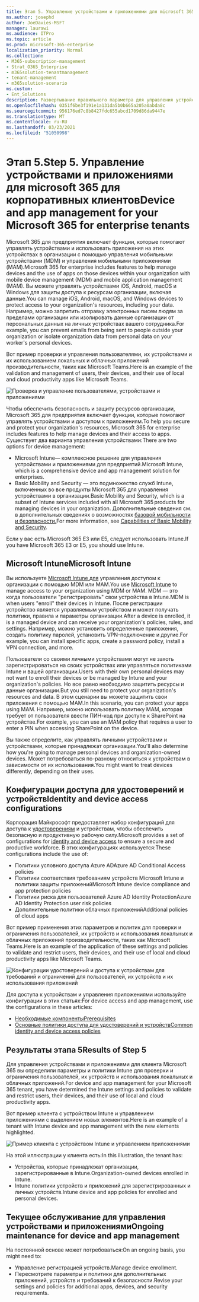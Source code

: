 ```yaml
---
title: Этап 5. Управление устройствами и приложениями для microsoft 365 для корпоративных клиентов
ms.author: josephd
author: JoeDavies-MSFT
manager: laurawi
ms.audience: ITPro
ms.topic: article
ms.prod: microsoft-365-enterprise
localization_priority: Normal
ms.collection:
- M365-subscription-management
- Strat_O365_Enterprise
- m365solution-tenantmanagement
- tenant-management
- m365solution-scenario
ms.custom:
- Ent_Solutions
description: Развертывание правильного параметра для управления устройствами и приложениями для клиентов Microsoft 365.
ms.openlocfilehash: 0351f6be3f191e1a131da5b0b665a205a0abda8c
ms.sourcegitcommit: 956176ed7c8b8427fdc655abcd1709d86da9447e
ms.translationtype: MT
ms.contentlocale: ru-RU
ms.lasthandoff: 03/23/2021
ms.locfileid: "51050998"
---
```

# <a name="step-5-device-and-app-management-for-your-microsoft-365-for-enterprise-tenants"></a><span data-ttu-id="534be-104">Этап 5.</span><span class="sxs-lookup"><span data-stu-id="534be-104">Step 5.</span></span> <span data-ttu-id="534be-105">Управление устройствами и приложениями для microsoft 365 для корпоративных клиентов</span><span class="sxs-lookup"><span data-stu-id="534be-105">Device and app management for your Microsoft 365 for enterprise tenants</span></span>

<span data-ttu-id="534be-106">Microsoft 365 для предприятия включает функции, которые помогают управлять устройствами и использовать приложения на этих устройствах в организации с помощью управления мобильными устройствами (MDM) и управления мобильными приложениями (MAM).</span><span class="sxs-lookup"><span data-stu-id="534be-106">Microsoft 365 for enterprise includes features to help manage devices and the use of apps on those devices within your organization with mobile device management (MDM) and mobile application management (MAM).</span></span> <span data-ttu-id="534be-107">Вы можете управлять устройствами iOS, Android, macOS и Windows для защиты доступа к ресурсам организации, включая данные.</span><span class="sxs-lookup"><span data-stu-id="534be-107">You can manage iOS, Android, macOS, and Windows devices to protect access to your organization's resources, including your data.</span></span> <span data-ttu-id="534be-108">Например, можно запретить отправку электронных писем людям за пределами организации или изолировать данные организации от персональных данных на личных устройствах вашего сотрудника.</span><span class="sxs-lookup"><span data-stu-id="534be-108">For example, you can prevent emails from being sent to people outside your organization or isolate organization data from personal data on your worker's personal devices.</span></span>

<span data-ttu-id="534be-109">Вот пример проверки и управления пользователями, их устройствами и их использованием локальных и облачных приложений производительности, таких как Microsoft Teams.</span><span class="sxs-lookup"><span data-stu-id="534be-109">Here is an example of the validation and management of users, their devices, and their use of local and cloud productivity apps like Microsoft Teams.</span></span>

![Проверка и управление пользователями, устройствами и приложениями](../media/tenant-management-overview/tenant-management-device-app-mgmt.png)

<span data-ttu-id="534be-111">Чтобы обеспечить безопасность и защиту ресурсов организации, Microsoft 365 для предприятия включает функции, которые помогают управлять устройствами и доступом к приложениям.</span><span class="sxs-lookup"><span data-stu-id="534be-111">To help you secure and protect your organization's resources, Microsoft 365 for enterprise includes features to help manage devices and their access to apps.</span></span> <span data-ttu-id="534be-112">Существует два варианта управления устройствами:</span><span class="sxs-lookup"><span data-stu-id="534be-112">There are two options for device management:</span></span>

- <span data-ttu-id="534be-113">Microsoft Intune— комплексное решение для управления устройствами и приложениями для предприятий.</span><span class="sxs-lookup"><span data-stu-id="534be-113">Microsoft Intune, which is a comprehensive device and app management solution for enterprises.</span></span>
- <span data-ttu-id="534be-114">Basic Mobility and Security — это подмножество служб Intune, включенных во все продукты Microsoft 365 для управления устройствами в организации.</span><span class="sxs-lookup"><span data-stu-id="534be-114">Basic Mobility and Security, which is a subset of Intune services included with all Microsoft 365 products for managing devices in your organization.</span></span> <span data-ttu-id="534be-115">Дополнительные сведения см. в дополнительных сведениях о возможностях [базовой мобильности и безопасности.](../admin/basic-mobility-security/capabilities.md)</span><span class="sxs-lookup"><span data-stu-id="534be-115">For more information, see [Capabilities of Basic Mobility and Security](../admin/basic-mobility-security/capabilities.md).</span></span>

<span data-ttu-id="534be-116">Если у вас есть Microsoft 365 E3 или E5, следует использовать Intune.</span><span class="sxs-lookup"><span data-stu-id="534be-116">If you have Microsoft 365 E3 or E5, you should use Intune.</span></span>

## <a name="microsoft-intune"></a><span data-ttu-id="534be-117">Microsoft Intune</span><span class="sxs-lookup"><span data-stu-id="534be-117">Microsoft Intune</span></span>

<span data-ttu-id="534be-118">Вы используете [Microsoft Intune для](/mem/intune/fundamentals/planning-guide) управления доступом к организации с помощью MDM или MAM.</span><span class="sxs-lookup"><span data-stu-id="534be-118">You use [Microsoft Intune](/mem/intune/fundamentals/planning-guide) to manage access to your organization using MDM or MAM.</span></span> <span data-ttu-id="534be-119">MDM — это когда пользователи "регистрировать" свои устройства в Intune.</span><span class="sxs-lookup"><span data-stu-id="534be-119">MDM is when users "enroll" their devices in Intune.</span></span> <span data-ttu-id="534be-120">После регистрации устройство является управляемым устройством и может получать политики, правила и параметры организации.</span><span class="sxs-lookup"><span data-stu-id="534be-120">After a device is enrolled, it is a managed device and can receive your organization's  policies, rules, and settings.</span></span> <span data-ttu-id="534be-121">Например, можно установить определенные приложения, создать политику паролей, установить VPN-подключение и другие.</span><span class="sxs-lookup"><span data-stu-id="534be-121">For example, you can install specific apps, create a password policy, install a VPN connection, and more.</span></span>

<span data-ttu-id="534be-122">Пользователи со своими личными устройствами могут не захоть зарегистрироваться на своих устройствах или управляться политиками Intune и вашей организации.</span><span class="sxs-lookup"><span data-stu-id="534be-122">Users with their own personal devices may not want to enroll their devices or be managed by Intune and your organization's policies.</span></span> <span data-ttu-id="534be-123">Но все равно необходимо защитить ресурсы и данные организации.</span><span class="sxs-lookup"><span data-stu-id="534be-123">But you still need to protect your organization's resources and data.</span></span> <span data-ttu-id="534be-124">В этом сценарии вы можете защитить свои приложения с помощью MAM.</span><span class="sxs-lookup"><span data-stu-id="534be-124">In this scenario, you can protect your apps using MAM.</span></span> <span data-ttu-id="534be-125">Например, можно использовать политику MAM, которая требует от пользователя ввести ПИН-код при доступе к SharePoint на устройстве.</span><span class="sxs-lookup"><span data-stu-id="534be-125">For example, you can use an MAM policy that requires a user to enter a PIN when accessing SharePoint on the device.</span></span>

<span data-ttu-id="534be-126">Вы также определите, как управлять личными устройствами и устройствами, которые принадлежат организации.</span><span class="sxs-lookup"><span data-stu-id="534be-126">You'll also determine how you're going to manage personal devices and organization-owned devices.</span></span> <span data-ttu-id="534be-127">Может потребоваться по-разному относиться к устройствам в зависимости от их использования.</span><span class="sxs-lookup"><span data-stu-id="534be-127">You might want to treat devices differently, depending on their uses.</span></span>

## <a name="identity-and-device-access-configurations"></a><span data-ttu-id="534be-128">Конфигурации доступа для удостоверений и устройств</span><span class="sxs-lookup"><span data-stu-id="534be-128">Identity and device access configurations</span></span>

<span data-ttu-id="534be-129">Корпорация Майкрософт предоставляет набор конфигураций для доступа к [удостоверениям](../security/defender-365-security/microsoft-365-policies-configurations.md) и устройствам, чтобы обеспечить безопасную и продуктивную рабочую силу.</span><span class="sxs-lookup"><span data-stu-id="534be-129">Microsoft provides a set of configurations for [identity and device access](../security/defender-365-security/microsoft-365-policies-configurations.md) to ensure a secure and productive workforce.</span></span> <span data-ttu-id="534be-130">В этих конфигурациях используется:</span><span class="sxs-lookup"><span data-stu-id="534be-130">These configurations include the use of:</span></span>

- <span data-ttu-id="534be-131">Политики условного доступа Azure AD</span><span class="sxs-lookup"><span data-stu-id="534be-131">Azure AD Conditional Access policies</span></span>
- <span data-ttu-id="534be-132">Политики соответствия требованиям устройств Microsoft Intune и политики защиты приложений</span><span class="sxs-lookup"><span data-stu-id="534be-132">Microsoft Intune device compliance and app protection policies</span></span>
- <span data-ttu-id="534be-133">Политики риска для пользователей Azure AD Identity Protection</span><span class="sxs-lookup"><span data-stu-id="534be-133">Azure AD Identity Protection user risk policies</span></span>
- <span data-ttu-id="534be-134">Дополнительные политики облачных приложений</span><span class="sxs-lookup"><span data-stu-id="534be-134">Additional policies of cloud apps</span></span>

<span data-ttu-id="534be-135">Вот пример применения этих параметров и политик для проверки и ограничения пользователей, их устройств и использования локальных и облачных приложений производительности, таких как Microsoft Teams.</span><span class="sxs-lookup"><span data-stu-id="534be-135">Here is an example of the application of these settings and policies to validate and restrict users, their devices, and their use of local and cloud productivity apps like Microsoft Teams.</span></span>

![Конфигурации удостоверений и доступа к устройствам для требований и ограничений для пользователей, их устройств и их использования приложений](../media/tenant-management-overview/tenant-management-device-app-mgmt-golden-config.png)

<span data-ttu-id="534be-137">Для доступа к устройствам и управления приложениями используйте конфигурации в этих статьях:</span><span class="sxs-lookup"><span data-stu-id="534be-137">For device access and app management, use the configurations in these articles:</span></span>

- [<span data-ttu-id="534be-138">Необходимые компоненты</span><span class="sxs-lookup"><span data-stu-id="534be-138">Prerequisites</span></span>](../security/defender-365-security/identity-access-prerequisites.md)
- [<span data-ttu-id="534be-139">Основные политики доступа для удостоверений и устройств</span><span class="sxs-lookup"><span data-stu-id="534be-139">Common identity and device access policies</span></span>](../security/defender-365-security/identity-access-policies.md)

## <a name="results-of-step-5"></a><span data-ttu-id="534be-140">Результаты этапа 5</span><span class="sxs-lookup"><span data-stu-id="534be-140">Results of Step 5</span></span>

<span data-ttu-id="534be-141">Для управления устройствами и приложениями для клиента Microsoft 365 вы определили параметры и политики Intune для проверки и ограничения пользователей, их устройств и использования локальных и облачных приложений.</span><span class="sxs-lookup"><span data-stu-id="534be-141">For device and app management for your Microsoft 365 tenant, you have determined the Intune settings and policies to validate and restrict users, their devices, and their use of local and cloud productivity apps.</span></span>

<span data-ttu-id="534be-142">Вот пример клиента с устройством Intune и управлением приложениями с выделением новых элементов.</span><span class="sxs-lookup"><span data-stu-id="534be-142">Here is an example of a tenant with Intune device and app management with the new elements highlighted.</span></span>

![Пример клиента с устройством Intune и управлением приложениями](../media/tenant-management-overview/tenant-management-tenant-build-step5.png)

<span data-ttu-id="534be-144">На этой иллюстрации у клиента есть:</span><span class="sxs-lookup"><span data-stu-id="534be-144">In this illustration, the tenant has:</span></span>

- <span data-ttu-id="534be-145">Устройства, которые принадлежат организации, зарегистрированные в Intune.</span><span class="sxs-lookup"><span data-stu-id="534be-145">Organization-owned devices enrolled in Intune.</span></span>
- <span data-ttu-id="534be-146">Intune политики устройств и приложений для зарегистрированных и личных устройств.</span><span class="sxs-lookup"><span data-stu-id="534be-146">Intune device and app policies for enrolled and personal devices.</span></span>

## <a name="ongoing-maintenance-for-device-and-app-management"></a><span data-ttu-id="534be-147">Текущее обслуживание для управления устройствами и приложениями</span><span class="sxs-lookup"><span data-stu-id="534be-147">Ongoing maintenance for device and app management</span></span>

<span data-ttu-id="534be-148">На постоянной основе может потребоваться:</span><span class="sxs-lookup"><span data-stu-id="534be-148">On an ongoing basis, you might need to:</span></span> 

- <span data-ttu-id="534be-149">Управление регистрацией устройств.</span><span class="sxs-lookup"><span data-stu-id="534be-149">Manage device enrollment.</span></span>
- <span data-ttu-id="534be-150">Пересмотрите параметры и политики для дополнительных приложений, устройств и требований к безопасности.</span><span class="sxs-lookup"><span data-stu-id="534be-150">Revise your settings and policies for additional apps, devices, and security requirements.</span></span>